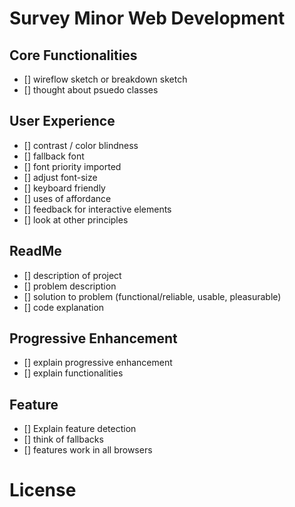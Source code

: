 # Survey Minor Web Development

## Core Functionalities

- [] wireflow sketch or breakdown sketch
- [] thought about psuedo classes 

## User Experience

- [] contrast / color blindness
- [] fallback font
- [] font priority imported 
- [] adjust font-size 
- [] keyboard friendly
- [] uses of affordance
- [] feedback for interactive elements
- [] look at other principles 

## ReadMe

- [] description of project
- [] problem description
- [] solution to problem (functional/reliable, usable, pleasurable)
- [] code explanation

## Progressive Enhancement

- [] explain progressive enhancement 
- [] explain functionalities 

## Feature 

- [] Explain feature detection
- [] think of fallbacks
- [] features work in all browsers


# License

